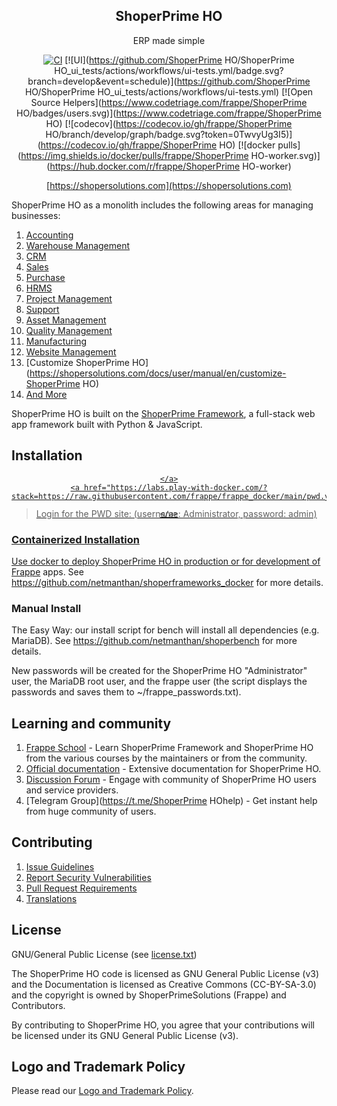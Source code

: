 <div align="center">
    <a href="https://shopersolutions.com">
    </a>
    <h2>ShoperPrime HO</h2>
    <p align="center">
        <p>ERP made simple</p>
    </p>

[![CI](https://github.com/netmanthan/Shoper/actions/workflows/server-tests.yml/badge.svg?branch=develop)](https://github.com/netmanthan/Shoper/actions/workflows/server-tests.yml)
[![UI](https://github.com/ShoperPrime HO/ShoperPrime HO_ui_tests/actions/workflows/ui-tests.yml/badge.svg?branch=develop&event=schedule)](https://github.com/ShoperPrime HO/ShoperPrime HO_ui_tests/actions/workflows/ui-tests.yml)
[![Open Source Helpers](https://www.codetriage.com/frappe/ShoperPrime HO/badges/users.svg)](https://www.codetriage.com/frappe/ShoperPrime HO)
[![codecov](https://codecov.io/gh/frappe/ShoperPrime HO/branch/develop/graph/badge.svg?token=0TwvyUg3I5)](https://codecov.io/gh/frappe/ShoperPrime HO)
[![docker pulls](https://img.shields.io/docker/pulls/frappe/ShoperPrime HO-worker.svg)](https://hub.docker.com/r/frappe/ShoperPrime HO-worker)

[https://shopersolutions.com](https://shopersolutions.com)

</div>

ShoperPrime HO as a monolith includes the following areas for managing businesses:

1. [Accounting](https://shopersolutions.com/open-source-accounting)
1. [Warehouse Management](https://shopersolutions.com/distribution/warehouse-management-system)
1. [CRM](https://shopersolutions.com/open-source-crm)
1. [Sales](https://shopersolutions.com/open-source-sales-purchase)
1. [Purchase](https://shopersolutions.com/open-source-sales-purchase)
1. [HRMS](https://shopersolutions.com/open-source-hrms)
1. [Project Management](https://shopersolutions.com/open-source-projects)
1. [Support](https://shopersolutions.com/open-source-help-desk-software)
1. [Asset Management](https://shopersolutions.com/open-source-asset-management-software)
1. [Quality Management](https://shopersolutions.com/docs/user/manual/en/quality-management)
1. [Manufacturing](https://shopersolutions.com/open-source-manufacturing-erp-software)
1. [Website Management](https://shopersolutions.com/open-source-website-builder-software)
1. [Customize ShoperPrime HO](https://shopersolutions.com/docs/user/manual/en/customize-ShoperPrime HO)
1. [And More](https://shopersolutions.com/docs/user/manual/en/)

ShoperPrime HO is built on the [ShoperPrime Framework](https://github.com/netmanthan/shoperframeworks), a full-stack web app framework built with Python & JavaScript.

## Installation

<div align="center" style="max-height: 40px;">
    <a href="https://shpopersolutions.com/ShoperPrime HO/signup">

    </a>
    <a href="https://labs.play-with-docker.com/?stack=https://raw.githubusercontent.com/frappe/frappe_docker/main/pwd.yml">

    </a>
</div>

> Login for the PWD site: (username: Administrator, password: admin)

### Containerized Installation

Use docker to deploy ShoperPrime HO in production or for development of [Frappe](https://github.com/netmanthan/shoperframeworks) apps. See https://github.com/netmanthan/shoperframeworks_docker for more details.

### Manual Install

The Easy Way: our install script for bench will install all dependencies (e.g. MariaDB). See https://github.com/netmanthan/shoperbench for more details.

New passwords will be created for the ShoperPrime HO "Administrator" user, the MariaDB root user, and the frappe user (the script displays the passwords and saves them to ~/frappe_passwords.txt).


## Learning and community

1. [Frappe School](https://shpopersolutions.com) - Learn ShoperPrime Framework and ShoperPrime HO from the various courses by the maintainers or from the community.
2. [Official documentation](https://docs.shopersolutions.com/) - Extensive documentation for ShoperPrime HO.
3. [Discussion Forum](https://discuss.shopersolutions.com/) - Engage with community of ShoperPrime HO users and service providers.
4. [Telegram Group](https://t.me/ShoperPrime HOhelp) - Get instant help from huge community of users.


## Contributing

1. [Issue Guidelines](https://github.com/netmanthan/Shoper/wiki/Issue-Guidelines)
1. [Report Security Vulnerabilities](https://shopersolutions.com/security)
1. [Pull Request Requirements](https://github.com/netmanthan/Shoper/wiki/Contribution-Guidelines)
1. [Translations](https://translate.shopersolutions.com)


## License

GNU/General Public License (see [license.txt](license.txt))

The ShoperPrime HO code is licensed as GNU General Public License (v3) and the Documentation is licensed as Creative Commons (CC-BY-SA-3.0) and the copyright is owned by ShoperPrimeSolutions (Frappe) and Contributors.

By contributing to ShoperPrime HO, you agree that your contributions will be licensed under its GNU General Public License (v3).

## Logo and Trademark Policy

Please read our [Logo and Trademark Policy](TRADEMARK_POLICY.md).
